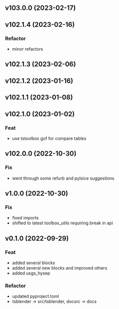 ## v103.0.0 (2023-02-17)

## v102.1.4 (2023-02-16)

### Refactor

- minor refactors

## v102.1.3 (2023-02-06)

## v102.1.2 (2023-01-16)

## v102.1.1 (2023-01-08)

## v102.1.0 (2023-01-02)

### Feat

- use tstoolbox gof for compare tables

## v102.0.0 (2022-10-30)

### Fix

- went through some refurb and pylsice suggestions

## v1.0.0 (2022-10-30)

### Fix

- fixed imports
- shifted to latest toolbox_utils requiring break in api

## v0.1.0 (2022-09-29)

### Feat

- added several blocks
- added several new blocks and improved others
- added usgs_hysep

### Refactor

- updated pyproject.toml
- tsblender -> src/tsblender, docsrc -> docs
